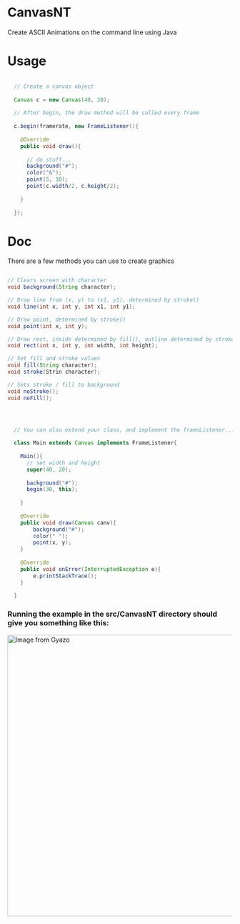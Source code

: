 # CanvasNT
Create ASCII Animations on the command line using Java

# Usage

```java

  // Create a canvas object
  
  Canvas c = new Canvas(40, 20);
  
  // After begin, the draw method will be called every frame
  
  c.begin(framerate, new FrameListener(){
  
    @Override
    public void draw(){
    
      // do stuff...
      background("#");
      color("&");
      point(5, 10);
      point(c.width/2, c.height/2);
    
    }
  
  });

```

# Doc

There are a few methods you can use to create graphics

```java

// Clears screen with character
void background(String character);

// Draw line from (x, y) to (x1, y1), determined by stroke()
void line(int x, int y, int x1, int y1);

// Draw point, determined by stroke()
void point(int x, int y);

// Draw rect, inside determined by fill(), outline determined by stroke()
void rect(int x, int y, int width, int height);

// Set fill and stroke values
void fill(String character);
void stroke(Strin character);

// Sets stroke / fill to background
void noStroke();
void noFill();




```


```java

  // You can also extend your class, and implement the frameListener...
  
  class Main extends Canvas implements FrameListener{
  
    Main(){
      // set width and height
      super(40, 20);
      
      background("#");
      begin(30, this);
      
    }
    
    @Override
    public void draw(Canvas canv){
        background("#");
        color(" ");
        point(x, y);
    }
    
    @Override
    public void onError(InterruptedException e){
        e.printStackTrace();
    }
  
  }

```
### Running the example in the src/CanvasNT directory should give you something like this:
<a href="https://gyazo.com/7af117e6aa6effb0417e353de9f0ba7d"><img src="https://i.gyazo.com/7af117e6aa6effb0417e353de9f0ba7d.gif" alt="Image from Gyazo" width="630"/></a>

